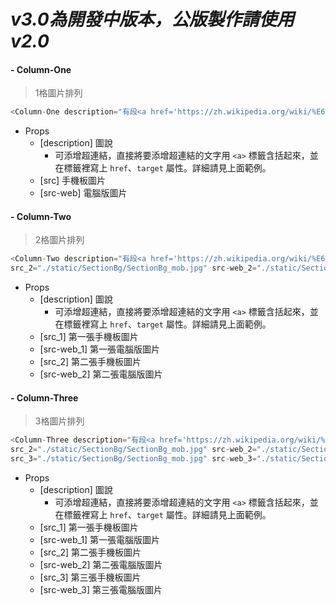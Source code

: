 # ***v3.0為開發中版本，公版製作請使用v2.0***

#### - Column-One
>1格圖片排列
```js
<Column-One description="有段<a href='https://zh.wikipedia.org/wiki/%E6%97%B6%E9%97%B4' target='_blank'>時間</a>阿邦很怕人家問他「家在哪？」「爸爸媽媽呢？」只能笑而帶過" src="./static/SectionBg/SectionBg_mob.jpg" src-web="./static/SectionBg/SectionBg_pc.jpg"></Column-One>
```
+ Props
  + [description] 圖說
    + 可添增超連結，直接將要添增超連結的文字用 `<a>` 標籤含括起來，並在標籤裡寫上 `href`、`target` 屬性。詳細請見上面範例。
  + [src] 手機板圖片
  + [src-web] 電腦版圖片

#### - Column-Two
>2格圖片排列
```js
<Column-Two description="有段<a href='https://zh.wikipedia.org/wiki/%E6%97%B6%E9%97%B4' target='_blank'>時間</a>阿邦很怕人家問他「家在哪？」「爸爸媽媽呢？」只能笑而帶過" src_1="./static/SectionBg/SectionBg_mob.jpg" src-web_1="./static/SectionBg/SectionBg_pc.jpg"
src_2="./static/SectionBg/SectionBg_mob.jpg" src-web_2="./static/SectionBg/SectionBg_pc.jpg"></Column-Two>
```
+ Props
  + [description] 圖說
    + 可添增超連結，直接將要添增超連結的文字用 `<a>` 標籤含括起來，並在標籤裡寫上 `href`、`target` 屬性。詳細請見上面範例。
  + [src_1] 第一張手機板圖片
  + [src-web_1] 第一張電腦版圖片
  + [src_2] 第二張手機板圖片
  + [src-web_2] 第二張電腦版圖片
  


#### - Column-Three
>3格圖片排列
```js
<Column-Three description="有段<a href='https://zh.wikipedia.org/wiki/%E6%97%B6%E9%97%B4' target='_blank'>時間</a>阿邦很怕人家問他「家在哪？」「爸爸媽媽呢？」只能笑而帶過" src_1="./static/SectionBg/SectionBg_mob.jpg" src-web_1="./static/SectionBg/SectionBg_pc.jpg"
src_2="./static/SectionBg/SectionBg_mob.jpg" src-web_2="./static/SectionBg/SectionBg_pc.jpg"
src_3="./static/SectionBg/SectionBg_mob.jpg" src-web_3="./static/SectionBg/SectionBg_pc.jpg"></Column-Three>
```
+ Props
  + [description] 圖說
    + 可添增超連結，直接將要添增超連結的文字用 `<a>` 標籤含括起來，並在標籤裡寫上 `href`、`target` 屬性。詳細請見上面範例。
  + [src_1] 第一張手機板圖片
  + [src-web_1] 第一張電腦版圖片
  + [src_2] 第二張手機板圖片
  + [src-web_2] 第二張電腦版圖片
  + [src_3] 第三張手機板圖片
  + [src-web_3] 第三張電腦版圖片